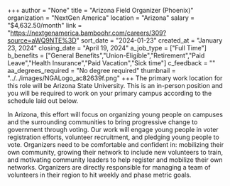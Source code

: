 +++
author = "None"
title = "Arizona Field Organizer (Phoenix)"
organization = "NextGen America"
location = "Arizona"
salary = "$4,632.50/month"
link = "https://nextgenamerica.bamboohr.com/careers/309?source=aWQ9NTE%3D"
sort_date = "2024-01-23"
created_at = "January 23, 2024"
closing_date = "April 19, 2024"
a_job_type = ["Full Time"]
b_benefits = ["General Benefits","Union-Eligible","Retirement","Paid Leave","Health Insurance","Paid Vacation","Sick time"]
c_feedback = ""
aa_degrees_required = "No degree required"
thumbnail = "../../images/NGALogo_ac82639f.png"
+++
The primary work location for this role will be Arizona State University. This is an in-person position and you will be required to work on your primary campus according to the schedule laid out below. 

In Arizona, this effort will focus on organizing young people on campuses and the surrounding communities to bring progressive change to government through voting. Our work will engage young people in voter registration efforts, volunteer recruitment, and pledging young people to vote. Organizers need to be comfortable and confident in: mobilizing their own community, growing their network to include new volunteers to train, and motivating community leaders to help register and mobilize their own networks. Organizers are directly responsible for managing a team of volunteers in their region to hit weekly and phase metric goals.